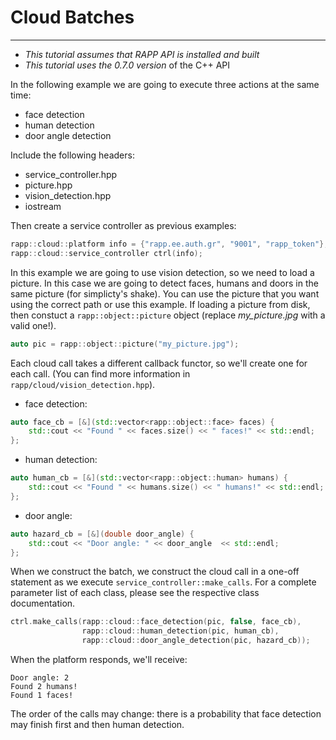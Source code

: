 # Cloud Batches
-------------

* *This tutorial assumes that RAPP API is installed and built*
* *This tutorial uses the 0.7.0 version* of the C++ API

In the following example we are going to execute three actions at the same time:

* face detection
* human detection
* door angle detection

Include the following headers:

* service_controller.hpp
* picture.hpp
* vision_detection.hpp
* iostream

Then create a service controller as previous examples:

```cpp
rapp::cloud::platform info = {"rapp.ee.auth.gr", "9001", "rapp_token"}; 
rapp::cloud::service_controller ctrl(info);
```

In this example we are going to use vision detection, so we need to load a picture.
In this case we are going to detect faces, humans and doors in the same picture (for simplicty's shake).
You can use the picture that you want using the correct path or use this example.
If loading a picture from disk, then constuct a `rapp::object::picture` object (replace *my_picture.jpg* with a valid one!).

```cpp
auto pic = rapp::object::picture("my_picture.jpg");
```

Each cloud call takes a different callback functor, so
we'll create one for each call.
(You can find more information in `rapp/cloud/vision_detection.hpp`).

* face detection:

```cpp
auto face_cb = [&](std::vector<rapp::object::face> faces) { 
    std::cout << "Found " << faces.size() << " faces!" << std::endl;
};
```

* human detection:

```cpp
auto human_cb = [&](std::vector<rapp::object::human> humans) {
    std::cout << "Found " << humans.size() << " humans!" << std::endl;
};
```

* door angle:

```cpp
auto hazard_cb = [&](double door_angle) {
    std::cout << "Door angle: " << door_angle  << std::endl;
};
```

When we construct the batch, we construct the cloud call in a one-off statement
as we execute `service_controller::make_calls`.
For a complete parameter list of each class, please see the respective class documentation.

```cpp
ctrl.make_calls(rapp::cloud::face_detection(pic, false, face_cb),
                rapp::cloud::human_detection(pic, human_cb),
                rapp::cloud::door_angle_detection(pic, hazard_cb));
```

When the platform responds, we'll receive:

```
Door angle: 2
Found 2 humans!
Found 1 faces!
```

The order of the calls may change: there is a probability that face detection may finish first
and then human detection.


